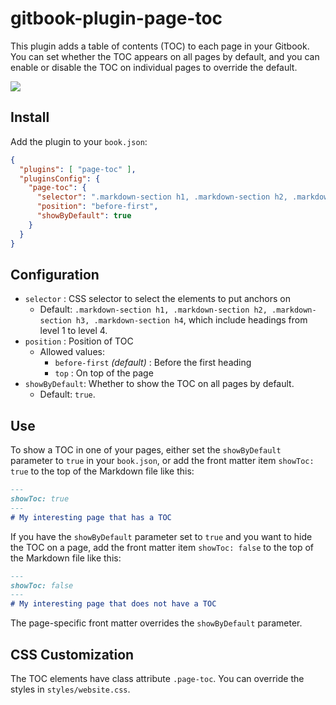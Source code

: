 # gitbook-plugin-page-toc

This plugin adds a table of contents (TOC) to each page in your Gitbook.
You can set whether the TOC appears on all pages by default, and you can enable or disable the TOC on individual pages to override the default.

![](https://raw.githubusercontent.com/aleung/gitbook-plugin-page-toc/master/doc/screenshot-1.png)

## Install

Add the plugin to your `book.json`:

``` json
{
  "plugins": [ "page-toc" ],
  "pluginsConfig": {
    "page-toc": {
      "selector": ".markdown-section h1, .markdown-section h2, .markdown-section h3, .markdown-section h4",
      "position": "before-first",
      "showByDefault": true
    }
  }
}
```

## Configuration

- `selector` : CSS selector to select the elements to put anchors on
  - Default: `.markdown-section h1, .markdown-section h2, .markdown-section h3, .markdown-section h4`,
    which include headings from level 1 to level 4.
- `position` : Position of TOC
  - Allowed values:
    - `before-first` _(default)_ : Before the first heading
    - `top` : On top of the page
- `showByDefault`: Whether to show the TOC on all pages by default.
  - Default:  `true`.

## Use

To show a TOC in one of your pages, either set the `showByDefault` parameter to `true` in your `book.json`, or add the front matter item `showToc: true` to the top of the Markdown file like this:
```markdown
---
showToc: true
---
# My interesting page that has a TOC
```

If you have the `showByDefault` parameter set to `true` and you want to hide the TOC on a page, add the front matter item `showToc: false` to the top of the Markdown file like this:
```markdown
---
showToc: false
---
# My interesting page that does not have a TOC
```

The page-specific front matter overrides the `showByDefault` parameter.

## CSS Customization

The TOC elements have class attribute `.page-toc`. You can override the styles in `styles/website.css`.
